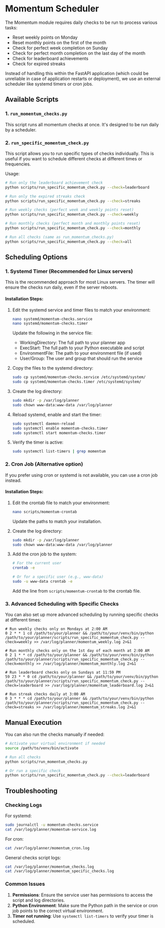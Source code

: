 # Momentum Scheduler

The Momentum module requires daily checks to be run to process various tasks:
- Reset weekly points on Monday
- Reset monthly points on the first of the month
- Check for perfect week completion on Sunday
- Check for perfect month completion on the last day of the month
- Check for leaderboard achievements
- Check for expired streaks

Instead of handling this within the FastAPI application (which could be unreliable in case of application restarts or deployment), we use an external scheduler like systemd timers or cron jobs.

## Available Scripts

### 1. `run_momentum_checks.py`

This script runs all momentum checks at once. It's designed to be run daily by a scheduler.

### 2. `run_specific_momentum_check.py`

This script allows you to run specific types of checks individually. This is useful if you want to schedule different checks at different times or frequencies.

Usage:
```bash
# Run only the leaderboard achievement check
python scripts/run_specific_momentum_check.py --check=leaderboard

# Run only the expired streaks check
python scripts/run_specific_momentum_check.py --check=streaks

# Run weekly checks (perfect week and weekly points reset)
python scripts/run_specific_momentum_check.py --check=weekly

# Run monthly checks (perfect month and monthly points reset)
python scripts/run_specific_momentum_check.py --check=monthly

# Run all checks (same as run_momentum_checks.py)
python scripts/run_specific_momentum_check.py --check=all
```

## Scheduling Options

### 1. Systemd Timer (Recommended for Linux servers)

This is the recommended approach for most Linux servers. The timer will ensure the checks run daily, even if the server reboots.

#### Installation Steps:

1. Edit the systemd service and timer files to match your environment:
   ```bash
   nano systemd/momentum-checks.service
   nano systemd/momentum-checks.timer
   ```
   
   Update the following in the service file:
   - WorkingDirectory: The full path to your planner app
   - ExecStart: The full path to your Python executable and script
   - EnvironmentFile: The path to your environment file (if used)
   - User/Group: The user and group that should run the service

2. Copy the files to the systemd directory:
   ```bash
   sudo cp systemd/momentum-checks.service /etc/systemd/system/
   sudo cp systemd/momentum-checks.timer /etc/systemd/system/
   ```

3. Create the log directory:
   ```bash
   sudo mkdir -p /var/log/planner
   sudo chown www-data:www-data /var/log/planner
   ```

4. Reload systemd, enable and start the timer:
   ```bash
   sudo systemctl daemon-reload
   sudo systemctl enable momentum-checks.timer
   sudo systemctl start momentum-checks.timer
   ```

5. Verify the timer is active:
   ```bash
   sudo systemctl list-timers | grep momentum
   ```

### 2. Cron Job (Alternative option)

If you prefer using cron or systemd is not available, you can use a cron job instead.

#### Installation Steps:

1. Edit the crontab file to match your environment:
   ```bash
   nano scripts/momentum-crontab
   ```
   
   Update the paths to match your installation.

2. Create the log directory:
   ```bash
   sudo mkdir -p /var/log/planner
   sudo chown www-data:www-data /var/log/planner
   ```

3. Add the cron job to the system:
   ```bash
   # For the current user
   crontab -e
   
   # Or for a specific user (e.g., www-data)
   sudo -u www-data crontab -e
   ```
   
   Add the line from `scripts/momentum-crontab` to the crontab file.

### 3. Advanced Scheduling with Specific Checks

You can also set up more advanced scheduling by running specific checks at different times:

```
# Run weekly checks only on Mondays at 2:00 AM
0 2 * * 1 cd /path/to/your/planner && /path/to/your/venv/bin/python /path/to/your/planner/scripts/run_specific_momentum_check.py --check=weekly >> /var/log/planner/momentum_weekly.log 2>&1

# Run monthly checks only on the 1st day of each month at 2:00 AM
0 2 1 * * cd /path/to/your/planner && /path/to/your/venv/bin/python /path/to/your/planner/scripts/run_specific_momentum_check.py --check=monthly >> /var/log/planner/momentum_monthly.log 2>&1

# Run leaderboard checks only on Sundays at 11:59 PM
59 23 * * 0 cd /path/to/your/planner && /path/to/your/venv/bin/python /path/to/your/planner/scripts/run_specific_momentum_check.py --check=leaderboard >> /var/log/planner/momentum_leaderboard.log 2>&1

# Run streak checks daily at 3:00 AM
0 3 * * * cd /path/to/your/planner && /path/to/your/venv/bin/python /path/to/your/planner/scripts/run_specific_momentum_check.py --check=streaks >> /var/log/planner/momentum_streaks.log 2>&1
```

## Manual Execution

You can also run the checks manually if needed:

```bash
# Activate your virtual environment if needed
source /path/to/venv/bin/activate

# Run all checks
python scripts/run_momentum_checks.py

# Or run a specific check
python scripts/run_specific_momentum_check.py --check=leaderboard
```

## Troubleshooting

### Checking Logs

For systemd:
```bash
sudo journalctl -u momentum-checks.service
cat /var/log/planner/momentum-service.log
```

For cron:
```bash
cat /var/log/planner/momentum_cron.log
```

General checks script logs:
```bash
cat /var/log/planner/momentum_checks.log
cat /var/log/planner/momentum_specific_checks.log
```

### Common Issues

1. **Permissions**: Ensure the service user has permissions to access the script and log directories.
2. **Python Environment**: Make sure the Python path in the service or cron job points to the correct virtual environment.
3. **Timer not running**: Use `systemctl list-timers` to verify your timer is scheduled. 